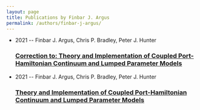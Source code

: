 ```yaml
---
layout: page
title: Publications by Finbar J. Argus
permalink: /authors/finbar-j-argus/
---
```


<ul class="post-list">
<li><span class='post-meta'>2021 -- Finbar J. Argus, Chris P. Bradley, Peter J. Hunter</span><h3><a class='post-link' href='../../correction-to-theory-and-implementation-of-coupled-port-hamiltonian-continuum-and-lumped-parameter-models'>Correction to: Theory and Implementation of Coupled Port-Hamiltonian Continuum and Lumped Parameter Models</a></h3></li>
<li><span class='post-meta'>2021 -- Finbar J. Argus, Chris P. Bradley, Peter J. Hunter</span><h3><a class='post-link' href='../../theory-and-implementation-of-coupled-port-hamiltonian-continuum-and-lumped-parameter-models'>Theory and Implementation of Coupled Port-Hamiltonian Continuum and Lumped Parameter Models</a></h3></li>

</ul>
